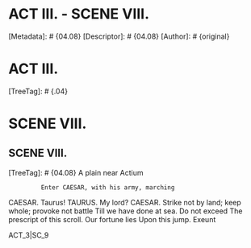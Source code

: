 # ACT III. - SCENE VIII.
[Metadata]: # {04.08}
[Descriptor]: # {04.08}
[Author]: # {original}
# ACT III.

[TreeTag]: # {.04}

# SCENE VIII.
## SCENE VIII.
[TreeTag]: # {04.08}
                      A plain near Actium

             Enter CAESAR, with his army, marching

  CAESAR. Taurus!
  TAURUS. My lord?
  CAESAR. Strike not by land; keep whole; provoke not battle
    Till we have done at sea. Do not exceed
    The prescript of this scroll. Our fortune lies
    Upon this jump.                                       Exeunt

ACT_3|SC_9
